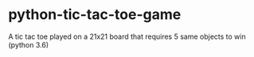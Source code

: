 # python-tic-tac-toe-game
A tic tac toe played on a 21x21 board that requires 5 same objects to win (python 3.6)
